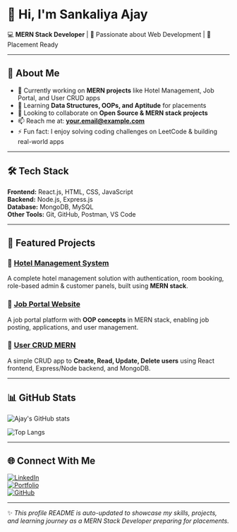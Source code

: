 # 👋 Hi, I'm Sankaliya Ajay  

💻 **MERN Stack Developer** | 🌱 Passionate about Web Development | 🎯 Placement Ready  

---

## 🚀 About Me  
- 🔭 Currently working on **MERN projects** like Hotel Management, Job Portal, and User CRUD apps  
- 🌱 Learning **Data Structures, OOPs, and Aptitude** for placements  
- 👯 Looking to collaborate on **Open Source & MERN stack projects**  
- 📫 Reach me at: **your.email@example.com**  
- ⚡ Fun fact: I enjoy solving coding challenges on LeetCode & building real-world apps  

---

## 🛠️ Tech Stack  
**Frontend:** React.js, HTML, CSS, JavaScript  
**Backend:** Node.js, Express.js  
**Database:** MongoDB, MySQL  
**Other Tools:** Git, GitHub, Postman, VS Code  

---

## 📂 Featured Projects  

### 🏨 [Hotel Management System](https://github.com/your-username/hotel-management-system)  
A complete hotel management solution with authentication, room booking, role-based admin & customer panels, built using **MERN stack**.  

### 💼 [Job Portal Website](https://github.com/your-username/job-portal)  
A job portal platform with **OOP concepts** in MERN stack, enabling job posting, applications, and user management.  

### 👤 [User CRUD MERN](https://github.com/your-username/user-crud-mern)  
A simple CRUD app to **Create, Read, Update, Delete users** using React frontend, Express/Node backend, and MongoDB.  

---

## 📊 GitHub Stats  

![Ajay's GitHub stats](https://github-readme-stats.vercel.app/api?username=your-username&show_icons=true&theme=radical)  

![Top Langs](https://github-readme-stats.vercel.app/api/top-langs/?username=your-username&layout=compact&theme=radical)  

---

## 🌐 Connect With Me  

[![LinkedIn](https://img.shields.io/badge/LinkedIn-blue?style=flat&logo=linkedin)](https://linkedin.com/in/your-linkedin)  
[![Portfolio](https://img.shields.io/badge/Portfolio-000?style=flat&logo=firefox)](https://your-portfolio-link.com)  
[![GitHub](https://img.shields.io/badge/GitHub-181717?style=flat&logo=github&logoColor=white)](https://github.com/your-username)  

---

✨ *This profile README is auto-updated to showcase my skills, projects, and learning journey as a MERN Stack Developer preparing for placements.*  
